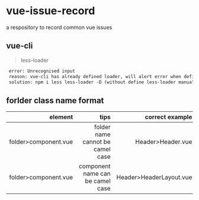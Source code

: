 # vue-issue-record
a respository to record common vue issues

## vue-cli
> less-loader
```p
 error: Unrecognised input
 reason: vue-cli has already defined loader, will alert error when define repeately
 solution: npm i less less-loader -D (without define less-loader manually)
```
##  forlder class name format
|   element               |      tips                |     correct example         |  wrong example           |
|   ---------------------:| -----------------------: |  -------------------------: |  -----------------------:|
|folder>component.vue      |    folder name  cannot be camel case   | Header>Header.vue  | HeaderLayout>Header.vue        |
|folder>component.vue      |    component name  can be camel case   | Header>HeaderLayout.vue  | null     |
